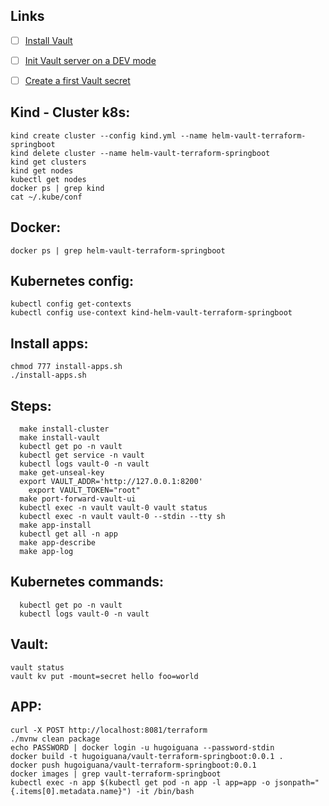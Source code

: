 ## Links
- [ ] [Install Vault](https://developer.hashicorp.com/vault/tutorials/getting-started/getting-started-install)
- [ ] [Init Vault server on a DEV mode](https://developer.hashicorp.com/vault/tutorials/getting-started/getting-started-dev-server)
- [ ] [Create a first Vault secret](https://developer.hashicorp.com/vault/tutorials/getting-started/getting-started-first-secret)


## Kind - Cluster k8s:
```
kind create cluster --config kind.yml --name helm-vault-terraform-springboot
kind delete cluster --name helm-vault-terraform-springboot
kind get clusters
kind get nodes
kubectl get nodes
docker ps | grep kind
cat ~/.kube/conf
```

## Docker:
```
docker ps | grep helm-vault-terraform-springboot
```

## Kubernetes config:
```
kubectl config get-contexts
kubectl config use-context kind-helm-vault-terraform-springboot
```


## Install apps:
```
chmod 777 install-apps.sh
./install-apps.sh
```


## Steps:
```
  make install-cluster
  make install-vault
  kubectl get po -n vault
  kubectl get service -n vault
  kubectl logs vault-0 -n vault
  make get-unseal-key
  export VAULT_ADDR='http://127.0.0.1:8200'
	export VAULT_TOKEN="root"
  make port-forward-vault-ui
  kubectl exec -n vault vault-0 vault status
  kubectl exec -n vault vault-0 --stdin --tty sh
  make app-install
  kubectl get all -n app
  make app-describe
  make app-log
```

## Kubernetes commands:
```
  kubectl get po -n vault
  kubectl logs vault-0 -n vault
```  

## Vault:
```
vault status
vault kv put -mount=secret hello foo=world
```
  
## APP:
```
curl -X POST http://localhost:8081/terraform
./mvnw clean package
echo PASSWORD | docker login -u hugoiguana --password-stdin
docker build -t hugoiguana/vault-terraform-springboot:0.0.1 .
docker push hugoiguana/vault-terraform-springboot:0.0.1
docker images | grep vault-terraform-springboot
kubectl exec -n app $(kubectl get pod -n app -l app=app -o jsonpath="{.items[0].metadata.name}") -it /bin/bash
```














